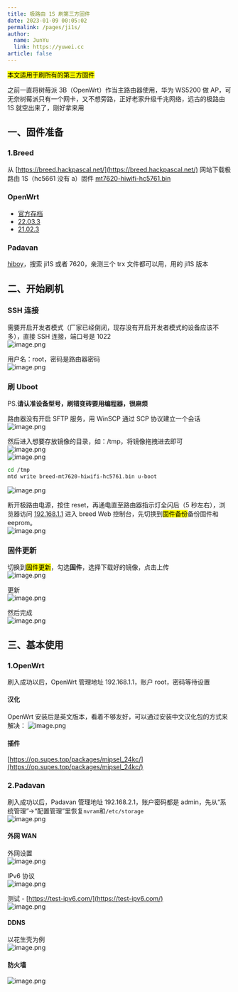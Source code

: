 ```yaml
---
title: 极路由 1S 刷第三方固件
date: 2023-01-09 00:05:02
permalink: /pages/ji1s/
author: 
  name: JunYu
  link: https://yuwei.cc
article: false
---
```

<mark>本文适用于刷所有的第三方固件</mark>

之前一直将树莓派 3B（OpenWrt）作当主路由器使用，华为 WS5200 做 AP，可无奈树莓派只有一个网卡，又不想旁路，正好老家升级千兆网络，远古的极路由 1S 就空出来了，刚好拿来用
## 一、固件准备
### 1.Breed
从 [https://breed.hackpascal.net/](https://breed.hackpascal.net/) 网站下载极路由 1S（hc5661 没有 a）固件 [mt7620-hiwifi-hc5761.bin](https://breed.hackpascal.net/breed-mt7620-hiwifi-hc5761.bin)
### OpenWrt
- [官方存档](https://archive.openwrt.org/releases/)
- [22.03.3](https://archive.openwrt.org/releases/22.03.3/targets/ramips/mt7620/openwrt-22.03.3-ramips-mt7620-hiwifi_hc5661-squashfs-sysupgrade.bin)
- [21.02.3](https://archive.openwrt.org/releases/21.02.3/targets/ramips/mt7620/openwrt-21.02.3-ramips-mt7620-hiwifi_hc5661-squashfs-sysupgrade.bin)
### Padavan
[hiboy](http://opt.cn2qq.com/padavan/)，搜索 ji1S 或者 7620，亲测三个 trx 文件都可以用，用的 ji1S 版本
## 二、开始刷机
### SSH 连接
需要开启开发者模式（厂家已经倒闭，现存没有开启开发者模式的设备应该不多），直接 SSH 连接，端口号是 1022  
![image.png](https://f.pz.al/pzal/2023/01/13/104d3462e009a.png)

用户名：root，密码是路由器密码  
![image.png](https://f.pz.al/pzal/2023/01/13/e952aee79b5f5.png)
### 刷 Uboot
PS.**请认准设备型号，刷错变砖要用编程器，很麻烦**

路由器没有开启 SFTP 服务，用 WinSCP 通过 SCP 协议建立一个会话  
![image.png](https://f.pz.al/pzal/2023/01/13/ffdb0e9c307bb.png)

然后进入想要存放镜像的目录，如：/tmp，将镜像拖拽进去即可  
![image.png](https://f.pz.al/pzal/2023/01/13/7e5cfc54f84e2.png)  
![image.png](https://f.pz.al/pzal/2023/01/13/f8f75b61e32e4.png)

```bash
cd /tmp
mtd write breed-mt7620-hiwifi-hc5761.bin u-boot
```
![image.png](https://f.pz.al/pzal/2023/01/13/2a859a8ee6d96.png)

断开极路由电源，按住 reset，再通电直至路由器指示灯全闪后（5 秒左右），浏览器访问 [192.168.1.1](http://192.168.1.1/) 进入 breed Web 控制台，先切换到<mark>固件备份</mark>备份固件和 eeprom。   
![image.png](https://f.pz.al/pzal/2023/01/13/ceb0e17cce00a.png)
### 固件更新
切换到<mark>固件更新</mark>，勾选**固件**，选择下载好的镜像，点击上传  
![image.png](https://f.pz.al/pzal/2023/01/13/e0ffd6b560487.png)

更新  
![image.png](https://f.pz.al/pzal/2023/01/13/c290759c411de.png)

然后完成  
![image.png](https://f.pz.al/pzal/2023/01/13/1415a3207c151.png)
## 三、基本使用
### 1.OpenWrt
刷入成功以后，OpenWrt 管理地址 192.168.1.1，账户 root，密码等待设置
#### 汉化
OpenWrt 安装后是英文版本，看着不够友好，可以通过安装中文汉化包的方式来解决：
![image.png](https://f.pz.al/pzal/2023/01/13/988f6dd481f57.png)
#### 插件
[https://op.supes.top/packages/mipsel_24kc/](https://op.supes.top/packages/mipsel_24kc/)
### 2.Padavan
刷入成功以后，Padavan 管理地址 192.168.2.1，账户密码都是 admin，先从“系统管理”->“配置管理”里恢复`nvram`和`/etc/storage`  
![image.png](https://f.pz.al/pzal/2023/01/13/054961d5b4713.png)
#### 外网 WAN
外网设置  
![image.png](https://f.pz.al/pzal/2023/01/13/3d6cb8c939e3b.png)

IPv6 协议  
![image.png](https://f.pz.al/pzal/2023/01/13/3dd3395fdc225.png)

测试 - [https://test-ipv6.com/](https://test-ipv6.com/)  
![image.png](https://f.pz.al/pzal/2023/01/13/0be9477864533.png)
#### DDNS
以花生壳为例  
![image.png](https://f.pz.al/pzal/2023/01/13/a0f63848569b9.jpeg)
#### 防火墙
![image.png](https://f.pz.al/pzal/2023/01/13/d8d35d42276f7.png)